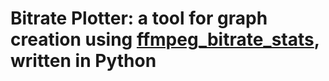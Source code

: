 # Bitrate Plotter: a tool for graph creation using [ffmpeg_bitrate_stats](https://github.com/slhck/ffmpeg-bitrate-stats), written in Python

